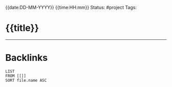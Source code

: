 {{date:DD-MM-YYYY}} {{time:HH:mm}}
Status: #project
Tags:

# {{title}}







---
# Backlinks

```dataview
LIST
FROM [[]]
SORT file.name ASC
```

